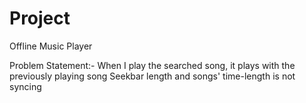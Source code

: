 # Project
Offline Music Player

Problem Statement:-
  When I play the searched song, it plays with the previously playing song
  Seekbar length and songs' time-length is not syncing

